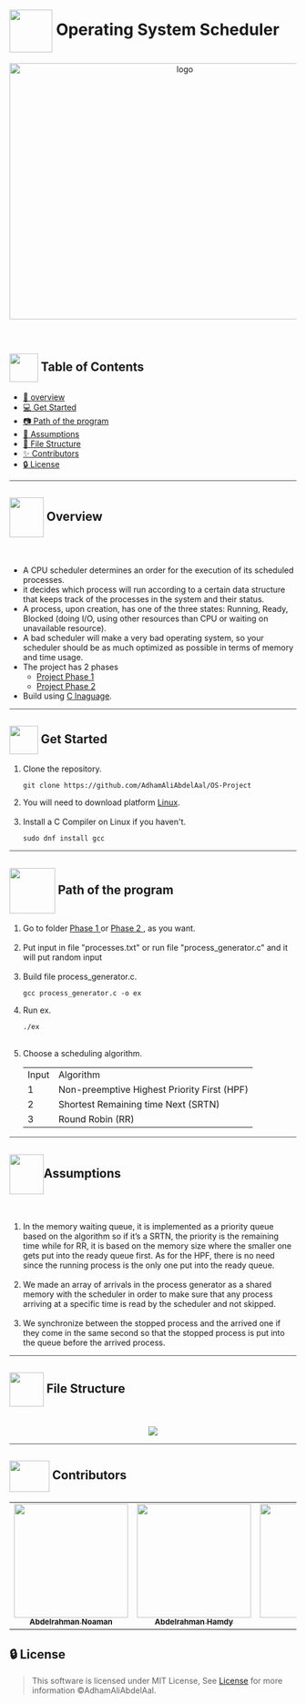 <div align= >
   

# <img align=center width=75px height=75px src="https://media3.giphy.com/media/OEDg5jvoZzYbBxqoRL/giphy.gif?cid=ecf05e472c40ymhxtl46b0gpa6vaexyzeqph7p3eov22ozpw&rid=giphy.gif&ct=s"> Operating System Scheduler


</div>
<p align="center">
   <img align="center" width=600px height=450px src="https://cdn.dribbble.com/users/1555712/screenshots/5356776/microsoft.gif" alt="logo">
</p>

<p align="center"> 
    <br> 
</p>

## <img align= center width=50px height=50px src="https://thumbs.gfycat.com/HeftyDescriptiveChimneyswift-size_restricted.gif"> Table of Contents

- <a href ="#about"> 📙 overview</a>
- <a href ="#Started"> 💻 Get Started</a>
- <a href ="#Path"> 📷 Path of the program</a>
- <a href ="#Assumptions"> 📃 Assumptions</a>
- <a href ="#Structure"> 📁  File Structure</a>
- <a href ="#Contributors"> ✨ Contributors</a> 
- <a href ="#License"> 🔒 License</a> 
<hr style="background-color: #4b4c60"></hr>

 <a id = "about"></a>

## <img align="center"  width =60px  height =70px src="https://media2.giphy.com/media/Yn4nioYWSZMqiPNVuD/giphy.gif?cid=ecf05e47m5h78yoqhdkg8pq54o5qsxhdoltjxyfe08d4vxvg&rid=giphy.gif&ct=s"> Overview
<br>
<ul> 
<li>
A CPU scheduler determines an order for the execution of its scheduled processes.</li>
<li>it decides which process will run according to a certain data structure that keeps track of the processes in the system and their status.</li>
<li>A process, upon creation, has one of the three states: Running, Ready, Blocked (doing I/O, using other resources than CPU or waiting on unavailable resource).</li>
<li>
A bad scheduler will make a very bad operating system, so your scheduler should be as much optimized as possible in terms of memory and time usage.
</li>

<li>
The project has 2 phases

 - <a href="https://github.com/AdhamAliAbdelAal/OS-Project/blob/master/Project%20Phase%201.pdf">Project Phase 1</a>
 - <a href="https://github.com/AdhamAliAbdelAal/OS-Project/blob/master/Project%20Phase%202.pdf">Project Phase 2</a>
</li>
<li> Build using <a href="https://en.wikipedia.org/wiki/C_(programming_language)">C lnaguage</a>.</li>
</ul>
<hr style="background-color: #4b4c60"></hr>
<a id = "Started"></a>

## <img  align= center width=50px height=50px src="https://c.tenor.com/HgX89Yku5V4AAAAi/to-the-moon.gif"> Get Started 

<ol>
<li>Clone the repository.

<br>

```
git clone https://github.com/AdhamAliAbdelAal/OS-Project
```

</li>
<li> You will need to download platform <a href="https://www.linux.org/">Linux</a>. </li>
<br>
<li>  Install a C Compiler on Linux if you haven't.

<br>

```
sudo dnf install gcc
```
</li>
</ol>
<hr style="background-color: #4b4c60"></hr>


## <img align= "center" width=80px height=80px src="https://media2.giphy.com/media/dAu3qBzpmXstCTimDv/giphy.gif?cid=ecf05e475rq4hwxg7usfm1go2dc1pl5gpbnvo1izu6ph4yuh&rid=giphy.gif&ct=s"> Path of the program <a id ="Path"></a>

<ol>
<li>Go to folder <a href="https://github.com/AdhamAliAbdelAal/OS-Project/tree/master/Phase%201/code">Phase 1 </a>
or  <a href="https://github.com/AdhamAliAbdelAal/OS-Project/tree/master/Phase%202/code">Phase 2 </a> , as you want.
</li>
<br>
<li>Put input in file "processes.txt" or run file "process_generator.c" and it will put random input </li>
<br>
<li> Build file process_generator.c.

<br>

```
gcc process_generator.c -o ex
```
</li>
<li> Run ex.

<br>

```
./ex
```
</li>
<br>
<li>Choose a scheduling algorithm.

<table>
<tr>
<td>Input</td>
<td>Algorithm</td>
</tr>
<tr>
<td>1</td>
<td>Non-preemptive Highest Priority First (HPF)</td>
</tr>
<tr>
<td>2</td>
<td>Shortest Remaining time Next (SRTN)</td>
</tr>
<tr>
<td>3</td>
<td>Round Robin (RR)</td>
</tr>
</table>
</li>
</ol>

<hr style="background-color: #4b4c60"></hr>
 <a id ="Assumptions"></a>

## <img align= "center" width=60px height=70px src="https://media2.giphy.com/media/8pEnqbR2gapFekW4KK/giphy.gif?cid=ecf05e47ire2dp6wrcli5orn0gddraxve7sug4v3753pquxa&rid=giphy.gif&ct=s">Assumptions
<br>
<ol>
<li>
In the memory waiting queue, it is implemented as a priority queue based on the algorithm so if it’s a SRTN, the priority is the remaining time while for RR, it is based on the memory size where the smaller one gets put into the ready queue first. As for the HPF, there is no need since the running process is the only one put into the ready queue.
</li>
<br>
<li>
We made an array of arrivals in the process generator as a shared memory with the scheduler in order to make sure that any process arriving at a specific time is read by the scheduler and not skipped.
</li>
<br>
<li>We synchronize between the stopped process and the arrived one if they come in the same second so that the stopped process is put into the queue before the arrived process.
</li>
</ol>

<hr style="background-color: #4b4c60"></hr>
<a id="Structure"> </a>

## <img align= center width=60px height=60px src="https://media1.giphy.com/media/igsIZv3VwIIlRIpq5G/giphy.gif?cid=ecf05e47faatmwdhcst7c2d4eontr459hjd35zf3an324elo&rid=giphy.gif&ct=s"> File Structure 
<br>
<div align= center>
<img   src="https://user-images.githubusercontent.com/71986226/182103221-e5d5b882-f846-4794-814f-5f42403948a8.png">
</div>

<hr style="background-color: #4b4c60"></hr>

## <img  align="center" width= 70px height =55px src="https://media0.giphy.com/media/Xy702eMOiGGPzk4Zkd/giphy.gif?cid=ecf05e475vmf48k83bvzye3w2m2xl03iyem3tkuw2krpkb7k&rid=giphy.gif&ct=s"> Contributors <a id ="Contributors"></a>

<table align="center" >
  <tr>
     <td align="center"><a href="https://github.com/AbdelrahmanNoaman"><img src="https://avatars.githubusercontent.com/u/76150639?v=4" width="200px;" alt=""/><br /><sub><b>Abdelrahman Noaman</b></sub></a><br /></td>
    <td align="center"><a href="https://github.com/abdelrahman0123"><img src="https://avatars.githubusercontent.com/u/67989900?v=4" width="200px;" alt=""/><br /><sub><b>Abdelrahman Hamdy</b></sub></a><br /></td>
     <td align="center"><a href="https://github.com/AdhamAliAbdelAal" ><img src="https://avatars.githubusercontent.com/u/83884426?v=4" width="200px;" alt=""/><br /><sub><b>Adham Ali</b></sub></a><br />
    </td>
     <td align="center"><a href="https://github.com/EslamAsHhraf"><img src="https://avatars.githubusercontent.com/u/71986226?v=4" width="200px;" alt=""/><br /><sub><b>Eslam Ashraf</b></sub></a><br /></td>
  </tr>
</table>

## 🔒 License <a id ="License"></a>

>This software is licensed under MIT License, See [License](https://github.com/AdhamAliAbdelAal/MP-Processor-Game/blob/master/LICENSE) for more information ©AdhamAliAbdelAal.
